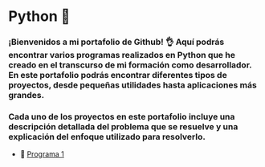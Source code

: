 # Python :snake:
### ¡Bienvenidos a mi portafolio de Github! :ok_hand: Aquí podrás encontrar varios programas realizados en Python que he creado en el transcurso de mi formación como desarrollador. En este portafolio podrás encontrar diferentes tipos de proyectos, desde pequeñas utilidades hasta aplicaciones más grandes.
### Cada uno de los proyectos en este portafolio incluye una descripción detallada del problema que se resuelve y una explicación del enfoque utilizado para resolverlo. 
- :snake: [Programa 1](https://github.com/EusaHack/Python/blob/main/Nueva%20carpeta/Nuevo%20documento%20de%20texto.txt)
